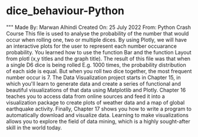 # dice_behaviour-Python

"""
    Made By: Marwan Alhindi
    Created On: 25 July 2022
    From: Python Crash Course
This file is used to analyse the probability of the number that would occur when rolling one, two or multiple dices. By using Plotly, we will have an interactive plots for the user to represent each number occuarance probability. You learned how to use the function Bar and the function Layout from plotl (x,y titles and the graph title). The result of this file was that when a single D6 dice is being rolled E.g. 1000 times, the probability distribution of each side is equal. But when you roll two dice together, the most frequent number occur is 7.
The Data Visualization project starts in Chapter 15, in which you'll learn to generate data and create a series of functional and beautiful visualizations of that data using Matplotlib and Plotly. Chapter 16 teaches you to access data from online sources and feed it into a visualization package to create plots of weather data and a map of global earthquake activity. Finally, Chapter 17 shows you how to write a program to automatically download and visualize data. Learning to make visualizations allows you to explore the field of data mining, which is a highly sought-after skill in the world today.
